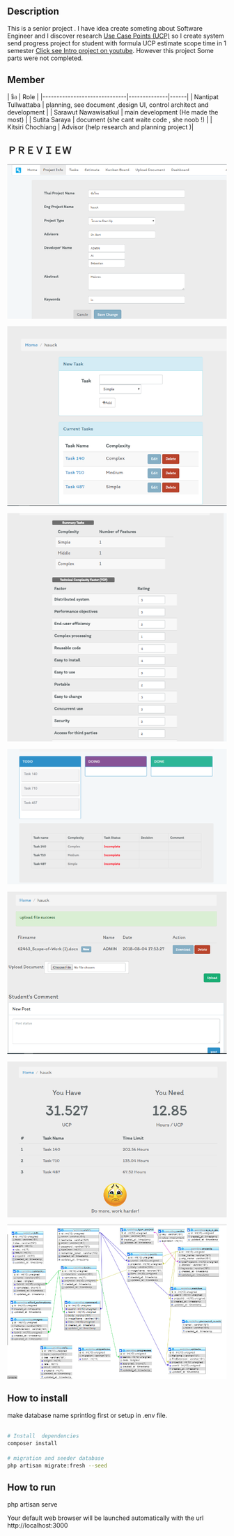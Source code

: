 ## Description
 This is a senior project . I have idea create  someting  about  Software Engineer  and  I discover  research [Use Case Points (UCP)](https://en.wikipedia.org/wiki/Use_Case_Points) so I create system send progress project for student with formula UCP estimate scope time in 1 semester
[Click see Intro project on youtube](https://www.youtube.com/watch?v=y2E3AMBtjoM).
However this project Some parts were not completed.


## Member
|  ชือ   |       Role    |
|------------------------------|--------------|------|
|  Nantipat Tullwattaba       |  planning, see document ,design UI, control architect and development |
|     Sarawut Nawawisatkul      |     main development  (He made the most) |
|     Sutita Saraya      |     document (she cant waite code , she noob !) |
|    Kitsiri Chochiang      |     Advisor (help research  and planning project )|

## ＰＲＥＶＩＥＷ

![Alt text](/preview/1.png)

![Alt text](/preview/2.png)

![Alt text](/preview/3.png)

![Alt text](/preview/4.png)

![Alt text](/preview/5.png)

![Alt text](/preview/6.png)

![Alt text](/preview/relationshipDB.png)



##  How to install
make database name  sprintlog first or setup in .env file. 
```bash

# Install  dependencies
composer install 

# migration and seeder database
php artisan migrate:fresh --seed
```


## How to run
php artisan serve 



Your default web browser will be launched automatically with the url http://localhost:3000
